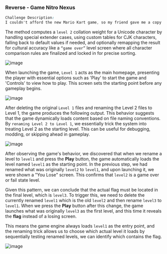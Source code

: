 ### Reverse - Game Nitro Nexus

```css
Challenge Description:
I couldn't afford the new Mario Kart game, so my friend gave me a copy of Nitro Nexus (a VERY buggy game). I'm a GOD at racing games, but theres only one problem... I can't get past the first level. The builds can be found here
```

The method computes a `level 2` collation weight for a Unicode character by handling special extender cases, using custom tables for CJK characters, falling back to default values if needed, and optionally remapping the result for cultural accuracy like a `“game over”` level screen where all character comparison rules are finalized and locked in for precise sorting.

![image](https://github.com/x03ee/CTF-Writeup/blob/main/2025/KashiCTF%202025/img/EasyJail.PNG)

When launching the game, `Level 1` acts as the main homepage, presenting the player with essential options such as 'Play' to start the game and 'Controls' to view how to play. This screen sets the starting point before any gameplay begins.

![image](https://github.com/x03ee/CTF-Writeup/blob/main/2025/KashiCTF%202025/img/EasyJail.PNG)

After deleting the original `Level 1` files and renaming the Level 2 files to Level 1, the game produces the following output.
This behavior suggests that the game dynamically loads content based on file naming conventions. By `renaming Level 2 to Level 1`, we essentially trick the system into treating Level 2 as the starting level. This can be useful for debugging, modding, or skipping ahead in gameplay.

![image](https://github.com/x03ee/CTF-Writeup/blob/main/2025/KashiCTF%202025/img/EasyJail.PNG)



After observing the game's behavior, we discovered that when we rename a level to `level1` and press the **Play** button, the game automatically loads the level named `level1` as the starting point. In the previous step, we had renamed what was originally `level2` to `level1`, and upon launching it, we were shown a "You Lose" screen. This confirms that `level2` is a game over or fail state level. 

Given this pattern, we can conclude that the actual flag must be located in the final level, which is `level3`. To trigger this, we need to delete the currently renamed `level1` which is the old `level2` and then rename `level3` to `level1`. When we press the **Play** button after this change, the game launches what was originally `level3` as the first level, and this time it reveals the **flag** instead of a losing screen. 

This means the game engine always loads `level1` as the entry point, and the renaming trick allows us to choose which actual level it loads by sequentially testing renamed levels, we can identify which contains the flag. 

![image](https://github.com/x03ee/CTF-Writeup/blob/main/2025/KashiCTF%202025/img/EasyJail.PNG)

